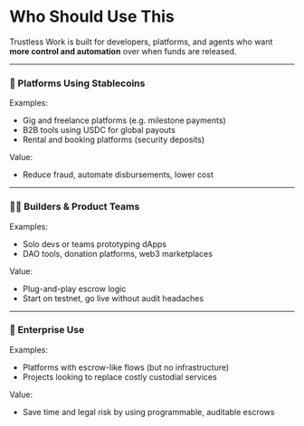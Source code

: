 # Who Should Use This

Trustless Work is built for developers, platforms, and agents who want **more control and automation** over when funds are released.

***

### 🧱 Platforms Using Stablecoins

Examples:

* Gig and freelance platforms (e.g. milestone payments)
* B2B tools using USDC for global payouts
* Rental and booking platforms (security deposits)

Value:

* Reduce fraud, automate disbursements, lower cost

***

### 🧑‍💻 Builders & Product Teams

Examples:

* Solo devs or teams prototyping dApps
* DAO tools, donation platforms, web3 marketplaces

Value:

* Plug-and-play escrow logic
* Start on testnet, go live without audit headaches

***

### 🏢 Enterprise Use

Examples:

* Platforms with escrow-like flows (but no infrastructure)
* Projects looking to replace costly custodial services

Value:

* Save time and legal risk by using programmable, auditable escrows

